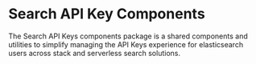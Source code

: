 # Search API Key Components

The Search API Keys components package is a shared components and utilities to simplify managing the API Keys experience for elasticsearch users across stack and serverless search solutions.